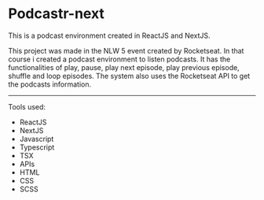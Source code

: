 # Podcastr-next
 This is a podcast environment created in ReactJS and NextJS. 

 This project was made in the NLW 5 event created by Rocketseat. In that course i created a podcast environment to listen podcasts. It has the functionalities of play, pause, play next episode, play previous episode, shuffle and loop episodes. The system also uses the Rocketseat API to get the podcasts information.

 ---

 Tools used:

 - ReactJS
 - NextJS
 - Javascript
 - Typescript
 - TSX
 - APIs
 - HTML
 - CSS
 - SCSS
